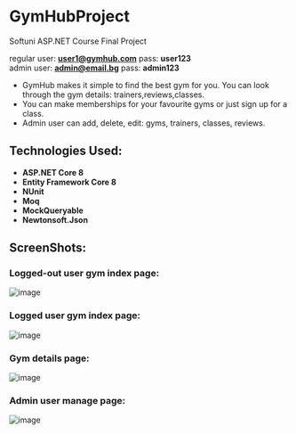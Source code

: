 # GymHubProject
Softuni ASP.NET Course Final  Project


regular user: **user1@gymhub.com** pass: **user123**    
admin user: **admin@email.bg** pass: **admin123** 


* GymHub makes it simple to find the best gym for you. You can look through the gym details: trainers,reviews,classes.
* You can make memberships for your favourite gyms or just sign up for a class.
* Admin user can add, delete, edit: gyms, trainers, classes, reviews.

## Technologies Used:

- **ASP.NET Core 8**
- **Entity Framework Core 8**
- **NUnit**
- **Moq**
- **MockQueryable**
- **Newtonsoft.Json**



## ScreenShots:

### Logged-out user gym index page:
![image](https://github.com/user-attachments/assets/8c82131d-0626-4f73-87f2-216abe1b891c)

### Logged user gym index page:
![image](https://github.com/user-attachments/assets/8f2cce2d-39b1-4d28-b994-3afa9e8444ea)

### Gym details page:
![image](https://github.com/user-attachments/assets/3e79852a-edfb-4e3e-bdfc-a1e6e41d2330)

### Admin user manage page:
![image](https://github.com/user-attachments/assets/de721c40-82cd-49c4-8257-ebbc1022f13e)



